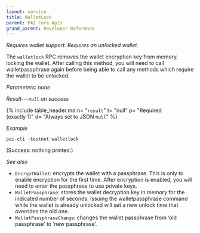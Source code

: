 ```yaml
---
layout: service
title: WalletLock
parent: PAI Core Apis
grand_parent: Developer Reference
---
```



*Requires wallet support. Requires an unlocked wallet.*

The `walletlock` RPC removes the wallet encryption key from memory, locking the wallet. After calling this method, you will need to call walletpassphrase again before being able to call any methods which require the wallet to be unlocked.

*Parameters: none*

*Result---`null` on success*

{% include table_header.md
  n= "`result`"
  t= "null"
  p= "Required<br>(exactly 1)"
  d= "Always set to JSON `null`"
%}

*Example*

```
pai-cli -testnet walletlock
```

(Success: nothing printed.)

*See also*

* `EncryptWallet`: encrypts the wallet with a passphrase. This is only to enable encryption for the first time. After encryption is enabled, you will need to enter the passphrase to use private keys.
* `WalletPassphrase`: stores the wallet decryption key in memory for the indicated number of seconds. Issuing the walletpassphrase command while the wallet is already unlocked will set a new unlock time that overrides the old one.
* `WalletPassphraseChange`:  changes the wallet passphrase from ‘old passphrase’ to ‘new passphrase’.
